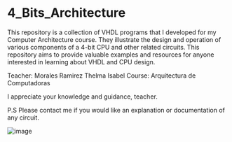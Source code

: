 # 4_Bits_Architecture
This repository is a collection of VHDL programs that I developed for my Computer Architecture course. They illustrate the design and operation of various components of a 4-bit CPU and other related circuits. This repository aims to provide valuable examples and resources for anyone interested in learning about VHDL and CPU design.

Teacher: Morales Ramirez Thelma Isabel
Course: Arquitectura de Computadoras

I appreciate your knowledge and guidance, teacher.

P.S Please contact me if you would like an explanation or documentation of any circuit.

![image](https://github.com/AlejandroVillasenor/4_Bits_Architecture/assets/92410341/b844f79b-75e0-4879-afcd-cc2eac843dd0)

